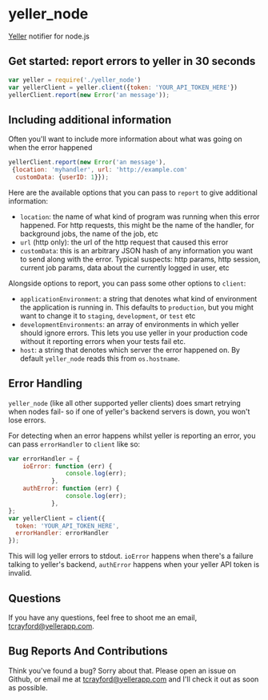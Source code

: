 # yeller_node

[Yeller](http://yellerapp.com) notifier for node.js

## Get started: report errors to yeller in 30 seconds

```javascript
var yeller = require('./yeller_node')
var yellerClient = yeller.client({token: 'YOUR_API_TOKEN_HERE'})
yellerClient.report(new Error('an message'));
```

## Including additional information

Often you'll want to include more information about what was going on when the error happened

```javascript
yellerClient.report(new Error('an message'),
 {location: 'myhandler', url: 'http://example.com'
  customData: {userID: 1}});
```

Here are the available options that you can pass to `report` to give additional information:

- `location`: the name of what kind of program was running when this error happened. For http requests, this might be the name of the handler, for background jobs, the name of the job, etc
- `url` (http only): the url of the http request that caused this error
- `customData`: this is an arbitrary JSON hash of any information you want to send along with the error. Typical suspects: http params, http session, current job params, data about the currently logged in user, etc

Alongside options to report, you can pass some other options to `client`:

- `applicationEnvironment`: a string that denotes what kind of environment the application is running in. This defaults to `production`, but you might want to change it to `staging`, `development`, or `test` etc
- `developmentEnvironments`: an array of environments in which yeller should ignore errors. This lets you use yeller in your production code without it reporting errors when your tests fail etc.
- `host`: a string that denotes which server the error happened on. By default `yeller_node` reads this from `os.hostname`.

## Error Handling

`yeller_node` (like all other supported yeller clients) does smart retrying when nodes fail- so if one of yeller's backend servers is down, you won't lose errors.

For detecting when an error happens whilst yeller is reporting an error, you
can pass `errorHandler` to `client` like so:

```javascript
var errorHandler = {
    ioError: function (err) {
                console.log(err);
            },
    authError: function (err) {
                console.log(err);
            },
};
var yellerClient = client({
  token: 'YOUR_API_TOKEN_HERE',
  errorHandler: errorHandler
});
```

This will log yeller errors to stdout. `ioError` happens when there's a failure talking to yeller's backend, `authError` happens when your yeller API token is invalid.

## Questions

If you have any questions, feel free to shoot me an email, [tcrayford@yellerapp.com](mailto:tcrayford@yellerapp.com).

## Bug Reports And Contributions

Think you've found a bug? Sorry about that. Please open an issue on Github, or
email me at [tcrayford@yellerapp.com](mailto:tcrayford@yellerapp.com) and I'll
check it out as soon as possible.
